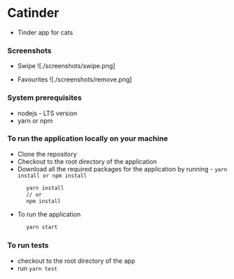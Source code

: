 # Catinder
  - Tinder app for cats

### Screenshots
   - Swipe
   ![./screenshots/swipe.png]
   
   - Favourites
   ![./screenshots/remove.png]

### System prerequisites
 - nodejs - LTS version
 - yarn or npm

### To run the application locally on your machine
  - Clone the repository
  - Checkout to the root directory of the application
  - Download all the required packages for the application by running - `yarn install or npm install`
```bash
      yarn install
      // or
      npm install
```
  - To run the application

```bash
      yarn start
```

### To run tests
   - checkout to the root directory of the app
   - run `yarn test`
